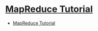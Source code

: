 # [MapReduce Tutorial](https://hadoop.apache.org/docs/current/hadoop-mapreduce-client/hadoop-mapreduce-client-core/MapReduceTutorial.html)

- [MapReduce Tutorial](#mapreduce-tutorial)
